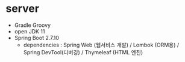# server

- Gradle Groovy
- open JDK 11
- Spring Boot 2.7.10
  - dependencies : Spring Web (웹서비스 개발) / Lombok (ORM용) / Spring DevTool(디버깅) / Thymeleaf (HTML  엔진)

